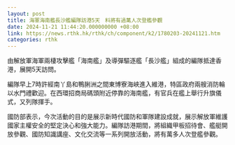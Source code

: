```yaml
---
layout: post
title: 海軍海南艦長沙艦編隊訪港5天　料將有過萬人次登艦參觀
date: 2024-11-21 11:44:20.000000000 +08:00
link: https://news.rthk.hk/rthk/ch/component/k2/1780203-20241121.htm
categories: rthk
---
```


由解放軍海軍兩棲攻擊艦「海南艦」及導彈驅逐艦「長沙艦」組成的編隊抵達香港，展開5天訪問。

編隊早上7時許經南丫島和鴨脷洲之間東博寮海峽進入維港，特區政府兩艘消防輪以水門禮歡迎。在西環招商局碼頭附近停靠的海南艦，有官兵在艦上舉行升旗儀式，又列隊揮手。

國防部表示，今次活動的目的是展示新時代國防和軍隊建設成就，展示解放軍維護國家主權安全的堅定決心和強大能力。編隊訪港期間，將組織甲板招待會、艦艇開放參觀、國防知識講座、文化交流等一系列開放活動，將有萬多人次登艦參觀。
